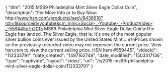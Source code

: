 {
    "title": "2015 MS69 Philadelphia Mint Silver Eagle Dollar Coin",
    "description": "For More Info or to Buy Now: http:\/\/www.hsn.com\/products\/seo\/8436616?rdr=1&sourceid=youtube&cm_mmc=Social-_-Youtube-_-ProductVideo-_-559445\r\n2015 MS69 Philadelphia Mint Silver Eagle Dollar Coin\nThe Eagle has landed. The Silver Eagle, that is. It's one of the most popular silver bullion coins ever issued by the United States Mint....\r\nPrices shown on the previously recorded video may not represent the current price.  View hsn.com to view the current selling price. HSN Item #559445",
    "videoid": "112333791",
    "date_created": "1497162749",
    "date_modified": "1503417136",
    "type": "captivate",
    "layout": "video",
    "url": "\/v\/2015-ms69-philadelphia-mint-silver-eagle-dollar-coin\/112333791"
}